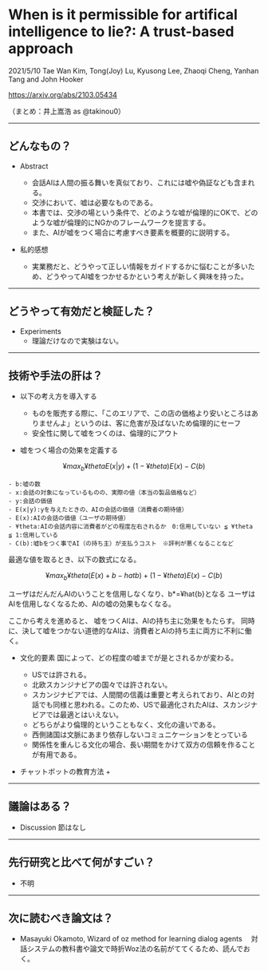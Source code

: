 When is it permissible for artifical intelligence to lie?: A trust-based approach
===

2021/5/10
Tae Wan Kim, Tong(Joy) Lu, Kyusong Lee, Zhaoqi Cheng, Yanhan Tang and John Hooker

https://arxiv.org/abs/2103.05434

（まとめ：井上嵩浩 as @takinou0）

---

## どんなもの？

+ Abstract
	+ 会話AIは人間の振る舞いを真似ており、これには嘘や偽証なども含まれる。
	+ 交渉において、嘘は必要なものである。
	+ 本書では、交渉の場という条件で、どのような嘘が倫理的にOKで、どのような嘘が倫理的にNGかのフレームワークを提言する。
	+ また、AIが嘘をつく場合に考慮すべき要素を概要的に説明する。

+ 私的感想
	+ 実業務だと、どうやって正しい情報をガイドするかに悩むことが多いため、どうやってAI嘘をつかせるかという考えが新しく興味を持った。

---

## どうやって有効だと検証した？

+ Experiments
	+ 理論だけなので実験はない。

---

## 技術や手法の肝は？

+ 以下の考え方を導入する
	+ ものを販売する際に、「このエリアで、この店の価格より安いところはありませんよ」というのは、客に危害が及ばないため倫理的にセーフ
	+ 安全性に関して嘘をつくのは、倫理的にアウト

+ 嘘をつく場合の効果を定義する

```math
¥max_{b} ¥theta E(x|y) + (1 - ¥theta) E(x) - C(b)
```

	- b:嘘の数
	- x:会話の対象になっているものの、実際の値（本当の製品価格など）
	- y:会話の価値
	- E(x|y):yを与えたときの、AIの会話の価値（消費者の期待値）
	- E(x):AIの会話の価値（ユーザの期待値）
	- ¥theta:AIの会話内容に消費者がどの程度左右されるか　0:信用していない ≦ ¥theta ≦ 1:信用している
	- C(b):嘘bをつく事でAI（の持ち主）が支払うコスト　※評判が悪くなることなど


最適な値を取るとき、以下の数式になる。
```math
¥max_{b} ¥theta (E(x) + b - hat{b}) + (1-¥theta) E(x) - C(b)
```

ユーザはだんだんAIのいうことを信用しなくなり、b*=¥hat{b}となる
ユーザはAIを信用しなくなるため、AIの嘘の効果もなくなる。

ここから考えを進めると、
嘘をつくAIは、AIの持ち主に効果をもたらす。
同時に、決して嘘をつかない道徳的なAIは、消費者とAIの持ち主に両方に不利に働く。


+ 文化的要素
国によって、どの程度の嘘までが是とされるかが変わる。
	+ USでは許される。
	+ 北欧スカンジナビアの国々では許されない。
	+ スカンジナビアでは、人間間の信義は重要と考えられており、AIとの対話でも同様と思われる。このため、USで最適化されたAIは、スカンジナビアでは最適とはいえない。
	+ どちらがより倫理的ということもなく、文化の違いである。
	+ 西側諸国は文脈にあまり依存しないコミュニケーションをとっている
	+ 関係性を重んじる文化の場合、長い期間をかけて双方の信頼を作ることが有用である。
	
+ チャットボットの教育方法
	+ 
	


---

## 議論はある？

+ Discussion 節はなし

---

## 先行研究と比べて何がすごい？

+ 不明

---

## 次に読むべき論文は？

+ Masayuki Okamoto, Wizard of oz method for learning dialog agents
　対話システムの教科書や論文で時折Woz法の名前がててくるため、読んでおく。
